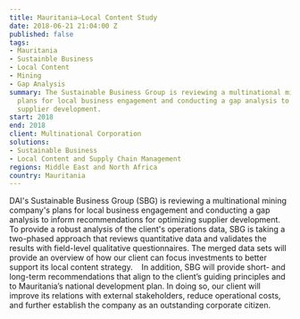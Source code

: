 ```yaml
---
title: Mauritania—Local Content Study
date: 2018-06-21 21:04:00 Z
published: false
tags:
- Mauritania
- Sustainble Business
- Local Content
- Mining
- Gap Analysis
summary: The Sustainable Business Group is reviewing a multinational mining company's
  plans for local business engagement and conducting a gap analysis to help optimize
  supplier development.
start: 2018
end: 2018
client: Multinational Corporation
solutions:
- Sustainable Business
- Local Content and Supply Chain Management
regions: Middle East and North Africa
country: Mauritania
---
```


DAI's Sustainable Business Group (SBG) is reviewing a multinational mining company's plans for local business engagement and conducting a gap analysis to inform recommendations for optimizing supplier development. To provide a robust analysis of the client's operations data, SBG is taking a two-phased approach that reviews quantitative data and validates the results with field-level qualitative questionnaires. The merged data sets will provide an overview of how our client can focus investments to better support its local content strategy. 
 
In addition, SBG will provide short- and long-term recommendations that align to the client’s guiding principles and to Mauritania’s national development plan. In doing so, our client will improve its relations with external stakeholders, reduce operational costs, and further establish the company as an outstanding corporate citizen.